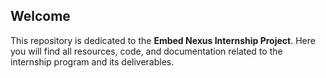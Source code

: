 ## Welcome 
This repository is dedicated to the **Embed Nexus Internship Project**. Here you will find all resources, code, and documentation related to the internship program and its deliverables.
